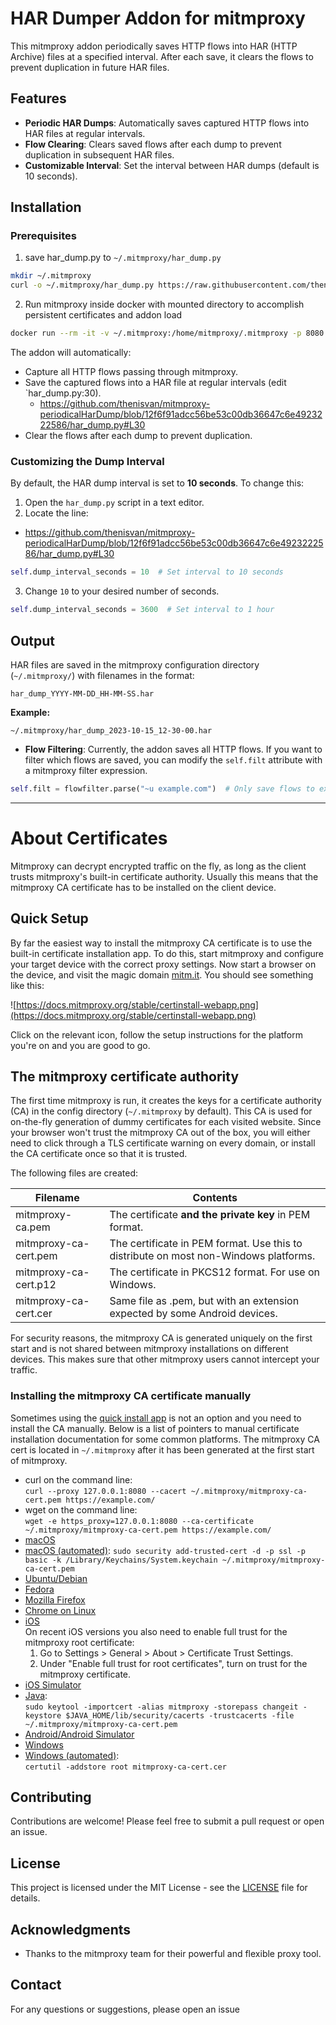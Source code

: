 # HAR Dumper Addon for mitmproxy

This mitmproxy addon periodically saves HTTP flows into HAR (HTTP Archive) files at a specified interval. After each save, it clears the flows to prevent duplication in future HAR files.

## Features

- **Periodic HAR Dumps**: Automatically saves captured HTTP flows into HAR files at regular intervals.
- **Flow Clearing**: Clears saved flows after each dump to prevent duplication in subsequent HAR files.
- **Customizable Interval**: Set the interval between HAR dumps (default is 10 seconds).

## Installation

### Prerequisites
1. save har_dump.py to `~/.mitmproxy/har_dump.py`
```bash
mkdir ~/.mitmproxy
curl -o ~/.mitmproxy/har_dump.py https://raw.githubusercontent.com/thenisvan/mitmproxy-periodicalHarDump/refs/heads/main/har_dump.py

```
2. Run mitmproxy inside docker with mounted directory to accomplish persistent certificates and addon load
```bash
docker run --rm -it -v ~/.mitmproxy:/home/mitmproxy/.mitmproxy -p 8080:8080 -p 127.0.0.1:8081:8081 mitmproxy/mitmproxy mitmproxy -q -s /home/mitmproxy/.mitmproxy/har_dump.py

```

The addon will automatically:

- Capture all HTTP flows passing through mitmproxy.
- Save the captured flows into a HAR file at regular intervals (edit `har_dump.py:30).
  - https://github.com/thenisvan/mitmproxy-periodicalHarDump/blob/12f6f91adcc56be53c00db36647c6e4923222586/har_dump.py#L30
- Clear the flows after each dump to prevent duplication.

### Customizing the Dump Interval

By default, the HAR dump interval is set to **10 seconds**. To change this:

1. Open the `har_dump.py` script in a text editor. 
2. Locate the line:
  - https://github.com/thenisvan/mitmproxy-periodicalHarDump/blob/12f6f91adcc56be53c00db36647c6e4923222586/har_dump.py#L30

```python
self.dump_interval_seconds = 10  # Set interval to 10 seconds
```

3. Change `10` to your desired number of seconds.

```python
self.dump_interval_seconds = 3600  # Set interval to 1 hour
```

## Output

HAR files are saved in the mitmproxy configuration directory (`~/.mitmproxy/`) with filenames in the format:

```
har_dump_YYYY-MM-DD_HH-MM-SS.har
```

**Example:**

```
~/.mitmproxy/har_dump_2023-10-15_12-30-00.har
```

- **Flow Filtering**: Currently, the addon saves all HTTP flows. If you want to filter which flows are saved, you can modify the `self.filt` attribute with a mitmproxy filter expression.

```python
self.filt = flowfilter.parse("~u example.com")  # Only save flows to example.com
```
---
# About Certificates

Mitmproxy can decrypt encrypted traffic on the fly, as long as the client trusts
mitmproxy's built-in certificate authority. Usually this means that the mitmproxy CA
certificate has to be installed on the client device.

## Quick Setup

By far the easiest way to install the mitmproxy CA certificate is to use the
built-in certificate installation app. To do this, start mitmproxy and
configure your target device with the correct proxy settings. Now start a
browser on the device, and visit the magic domain [mitm.it](http://mitm.it/). You should see
something like this:

![https://docs.mitmproxy.org/stable/certinstall-webapp.png](https://docs.mitmproxy.org/stable/certinstall-webapp.png)

Click on the relevant icon, follow the setup instructions for the platform
you're on and you are good to go.

## The mitmproxy certificate authority

The first time mitmproxy is run, it creates the keys for a certificate
authority (CA) in the config directory (`~/.mitmproxy` by default).
This CA is used for on-the-fly generation of dummy certificates for each visited website.
Since your browser won't trust the mitmproxy CA out of the box, you will either need to click through a TLS certificate
warning on every domain, or install the CA certificate once so that it is trusted.

The following files are created:

| Filename              | Contents                                                                             |
| --------------------- | ------------------------------------------------------------------------------------ |
| mitmproxy-ca.pem      | The certificate **and the private key** in PEM format.                               |
| mitmproxy-ca-cert.pem | The certificate in PEM format. Use this to distribute on most non-Windows platforms. |
| mitmproxy-ca-cert.p12 | The certificate in PKCS12 format. For use on Windows.                                |
| mitmproxy-ca-cert.cer | Same file as .pem, but with an extension expected by some Android devices.           |

For security reasons, the mitmproxy CA is generated uniquely on the first start and
is not shared between mitmproxy installations on different devices. This makes sure
that other mitmproxy users cannot intercept your traffic.

### Installing the mitmproxy CA certificate manually

Sometimes using the [quick install app](#quick-setup) is not an option and you need to install the CA manually.
Below is a list of pointers to manual certificate installation
documentation for some common platforms. The mitmproxy CA cert is located in
`~/.mitmproxy` after it has been generated at the first start of mitmproxy.

- curl on the command line:  
  `curl --proxy 127.0.0.1:8080 --cacert ~/.mitmproxy/mitmproxy-ca-cert.pem https://example.com/`
- wget on the command line:  
  `wget -e https_proxy=127.0.0.1:8080 --ca-certificate ~/.mitmproxy/mitmproxy-ca-cert.pem https://example.com/`
- [macOS](https://support.apple.com/guide/keychain-access/add-certificates-to-a-keychain-kyca2431/mac)
- [macOS (automated)](https://www.dssw.co.uk/reference/security.html):
  `sudo security add-trusted-cert -d -p ssl -p basic -k /Library/Keychains/System.keychain ~/.mitmproxy/mitmproxy-ca-cert.pem`
- [Ubuntu/Debian]( https://askubuntu.com/questions/73287/how-do-i-install-a-root-certificate/94861#94861)
- [Fedora](https://docs.fedoraproject.org/en-US/quick-docs/using-shared-system-certificates/#proc_adding-new-certificates)
- [Mozilla Firefox](https://wiki.mozilla.org/MozillaRootCertificate#Mozilla_Firefox)
- [Chrome on Linux](https://stackoverflow.com/a/15076602/198996)
- [iOS](http://jasdev.me/intercepting-ios-traffic)  
  On recent iOS versions you also need to enable full trust for the mitmproxy
  root certificate:
    1. Go to Settings > General > About > Certificate Trust Settings.
    2. Under "Enable full trust for root certificates", turn on trust for
       the mitmproxy certificate.
- [iOS Simulator](https://github.com/ADVTOOLS/ADVTrustStore#how-to-use-advtruststore)
- [Java](https://docs.oracle.com/cd/E19906-01/820-4916/geygn/index.html):  
  `sudo keytool -importcert -alias mitmproxy -storepass changeit -keystore $JAVA_HOME/lib/security/cacerts -trustcacerts -file ~/.mitmproxy/mitmproxy-ca-cert.pem`
- [Android/Android Simulator](http://wiki.cacert.org/FAQ/ImportRootCert#Android_Phones_.26_Tablets)
- [Windows](https://web.archive.org/web/20160612045445/http://windows.microsoft.com/en-ca/windows/import-export-certificates-private-keys#1TC=windows-7)
- [Windows (automated)](https://technet.microsoft.com/en-us/library/cc732443.aspx):  
  `certutil -addstore root mitmproxy-ca-cert.cer`






## Contributing

Contributions are welcome! Please feel free to submit a pull request or open an issue.

## License

This project is licensed under the MIT License - see the [LICENSE](LICENSE) file for details.

## Acknowledgments

- Thanks to the mitmproxy team for their powerful and flexible proxy tool.

## Contact

For any questions or suggestions, please open an issue 
